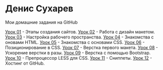 

# Денис Сухарев
Мои домашние задания на GitHub

[Урок 01](https://im-web-developer.github.io/lesson_01_DZ/src/ "Урок 01") - Этапы создания сайтов.
[Урок 02](https://im-web-developer.github.io/lesson_02_DZ/src/ "Урок 02") - Работа с дизайн макетом.
[Урок 03](https://im-web-developer.github.io/lesson_03_DZ/src/ "Урок 03") - Настройка рабочего пространства.
[Урок 04](https://im-web-developer.github.io/lesson_04_DZ/src/ "Урок 04") - Знакомства с оновами HTML.
[Урок 05](https://im-web-developer.github.io/lesson_05_DZ/src/ "Урок 05") - Знакомства с основами CSS.
[Урок 06](https://im-web-developer.github.io/lesson_06_DZ/src/ "Урок 06") - Позиционирование в CSS.
[Урок 07](https://im-web-developer.github.io/lesson_07_DZ/src/ "Урок 07") - Верстка первого макета.
[Урок 08](https://im-web-developer.github.io/lesson_08_DZ/src/ "Урок 08") - Ускорение верстки в разы.
[Урок 09](https://im-web-developer.github.io/lesson_09_DZ/src/ "Урок 09") - Верстка с помощью Bootstrap.
[Урок 10](https://im-web-developer.github.io/lesson_10_DZ/src/ "Урок 10") - Препроцессор LESS для CSS.
[Урок 11](https://im-web-developer.github.io/lesson_11_DZ/src/ "Урок 11") - Сниппеты.
[Урок 12](https://im-web-developer.github.io/lesson_12_DZ/src/ "Урок 12") - Хостинг от GitHub.
